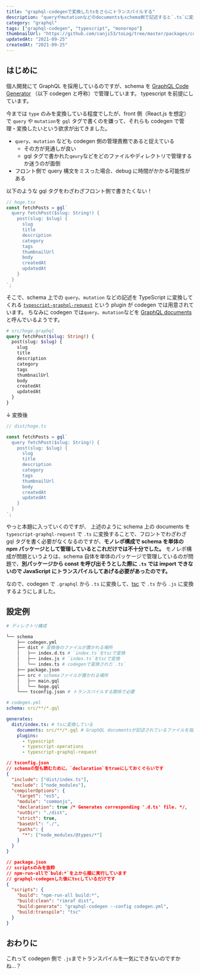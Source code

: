 ```yaml
---
title: "graphql-codegenで変換したtsをさらにトランスパイルする"
description: "queryやmutationなどのdocumentsもschema側で記述すると`.ts`に変換する必要があり、さらにスキーマ自体をパッケージ管理していると`.js`にトランスパイル必要があります。それはそう。なので、codegenした後に、tscでコンパイルすることで対応しました。"
category: "graphql"
tags: ["graphql-codegen", "typescript", "monorepo"]
thumbnailUrl: "https://github.com/canji53/toLog/tree/master/packages/contents/tolog/posts/transpile-graphql-to-js-for-package/thumbnail.png"
updatedAt: "2021-09-25"
createdAt: "2021-09-25"
---
```


## はじめに

個人開発にて GraphQL を採用しているのですが、schema を [GraphQL Code Generator](https://www.graphql-code-generator.com/) （以下 codegen と呼称）で管理しています。
typescript を前提にしています。

今までは `type` のみを変換している程度でしたが、front 側（React.js を想定）で `query` や `mutation`を `gql` タグで書くのを嫌って、それらも codegen で管理・変換したいという欲求が出てきました。

- `query`、`mutation` なども codegen 側の管理責務であると捉えている
  - その方が見通しが良い
  - gql タグで書かれた`qeury`などをどのファイルやディレクトリで管理するか迷うのが面倒
- フロント側で query 構文をミスった場合、debug に時間がかかる可能性がある

以下のような gql タグをわざわざフロント側で書きたくない！

```typescript
// hoge.tsx
const fetchPosts = gql`
  query fetchPost($slug: String!) {
    post(slug: $slug) {
      slug
      title
      description
      category
      tags
      thumbnailUrl
      body
      createdAt
      updatedAt
    }
  }
`;
```

そこで、schema 上での `query`、`mutation` などの記述を TypeScript に変換してくれる [`typescript-graphql-request`](https://www.graphql-code-generator.com/docs/plugins/typescript-graphql-request) という plugin が codegen では用意されています。
ちなみに codegen では`query`、`mutation`などを [GraphQL documents](https://www.graphql-code-generator.com/docs/getting-started/documents-field) と呼んでいるようです。

```graphql
# src/hoge.graphql
query fetchPost($slug: String!) {
  post(slug: $slug) {
    slug
    title
    description
    category
    tags
    thumbnailUrl
    body
    createdAt
    updatedAt
  }
}
```

↓ 変換後

```typescript
// dist/hoge.ts

const fetchPosts = gql`
  query fetchPost($slug: String!) {
    post(slug: $slug) {
      slug
      title
      description
      category
      tags
      thumbnailUrl
      body
      createdAt
      updatedAt
    }
  }
`;
```

やっと本題に入っていくのですが、
上述のように schema 上の documents を `typescript-graphql-request` で `.ts` に変換することで、フロントでわざわざ gql タグを書く必要がなくなるのですが、**モノレポ構成で schema を単体の npm パッケージとして管理しているとこれだけでは不十分でした。**
モノレポ構成が問題というよりは、schema 自体を単体のパッケージで管理しているのが問題で、**別パッケージから const を呼び出そうとした際に `.ts` では import できないので JavaScript にトランスパイルしてあげる必要があったのです。**

なので、codegen で `.graphql` から `.ts` に変換して、[tsc](https://www.typescriptlang.org/docs/handbook/compiler-options.html) で `.ts` から `.js` に変換するようにしました。

## 設定例

```bash
# ディレクトリ構成

└── schema
    ├── codegen.yml
    ├── dist # 変換後のファイルが置かれる場所
    │   ├── index.d.ts # `index.ts`をtscで変換
    │   ├── index.js # `index.ts`をtscで変換
    │   └── index.ts # codegenで変換された`.ts`
    ├── package.json
    ├── src # schemaファイルが置かれる場所
    │   ├── main.gql
    │   └── hoge.gql
    └─── tsconfig.json # トランスパイルする関係で必要
```

```yaml
# codegen.yml
schema: src/**/*.gql

generates:
  dist/index.ts: # tsに変換している
    documents: src/**/*.gql # GraphQL documentsが記述されているファイルを指定する
    plugins:
      - typescript
      - typescript-operations
      - typescript-graphql-request
```

```json
// tsconfig.json
// schemaの型も読むために、`declaration`をtrueにしておくぐらいです
{
  "include": ["dist/index.ts"],
  "exclude": ["node_modules"],
  "compilerOptions": {
    "target": "es5",
    "module": "commonjs",
    "declaration": true /* Generates corresponding '.d.ts' file. */,
    "outDir": "./dist",
    "strict": true,
    "baseUrl": "./",
    "paths": {
      "*": ["node_modules/@types/*"]
    }
  }
}
```

```json
// package.json
// scriptsのみを抜粋
// npm-run-allで`buld:*`を上から順に実行しています
// graphql-codegenした後にtscしているだけです
{
  "scripts": {
    "build": "npm-run-all build:*",
    "build:clean": "rimraf dist",
    "build:generate": "graphql-codegen --config codegen.yml",
    "build:transpile": "tsc"
  }
}
```

## おわりに

これって codegen 側で `.js`までトランスパイルを一気にできないのですかね...？
